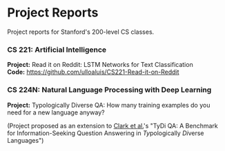 # Project Reports

Project reports for Stanford's 200-level CS classes.

### CS 221: Artificial Intelligence
**Project:** Read it on Reddit: LSTM Networks for Text Classification <br />
**Code:** <https://github.com/ulloaluis/CS221-Read-it-on-Reddit>

### CS 224N: Natural Language Processing with Deep Learning
**Project:** Typologically Diverse QA: How many training examples do you need for a new language anyway?

(Project proposed as an extension to [Clark et al.](https://storage.cloud.google.com/tydiqa/tydiqa.pdf)'s "TyDi QA: A Benchmark for Information-Seeking Question Answering in *Ty*pologically *Di*verse Languages")
